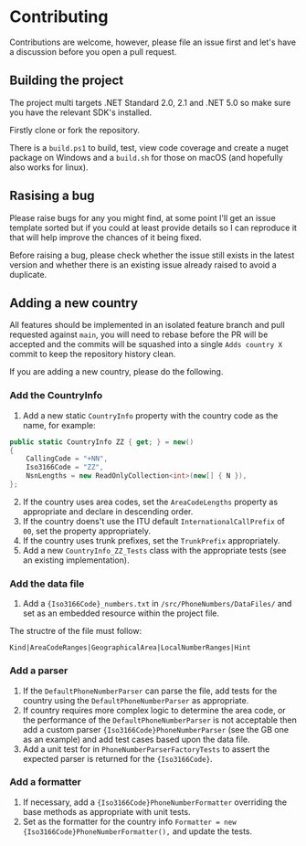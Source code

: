 # Contributing

Contributions are welcome, however, please file an issue first and let's have a discussion before you open a pull request.

## Building the project

The project multi targets .NET Standard 2.0, 2.1 and .NET 5.0 so make sure you have the relevant SDK's installed.

Firstly clone or fork the repository.

There is a `build.ps1` to build, test, view code coverage and create a nuget package on Windows and a `build.sh` for those on macOS (and hopefully also works for linux).

## Rasising a bug

Please raise bugs for any you might find, at some point I'll get an issue template sorted but if you could at least provide details so I can reproduce it that will help improve the chances of it being fixed.

Before raising a bug, please check whether the issue still exists in the latest version and whether there is an existing issue already raised to avoid a duplicate.

## Adding a new country

All features should be implemented in an isolated feature branch and pull requested against `main`, you will need to rebase before the PR will be accepted and the commits will be squashed into a single `Adds country X` commit to keep the repository history clean.

If you are adding a new country, please do the following.

### Add the CountryInfo

1. Add a new static `CountryInfo` property with the country code as the name, for example:

```csharp
public static CountryInfo ZZ { get; } = new()
{
    CallingCode = "+NN",
    Iso3166Code = "ZZ",
    NsnLengths = new ReadOnlyCollection<int>(new[] { N }),
};
```

2. If the country uses area codes, set the `AreaCodeLengths` property as appropriate and declare in descending order.
3. If the country doens't use the ITU default `InternationalCallPrefix` of `00`, set the property appropriately.
4. If the country uses trunk prefixes, set the `TrunkPrefix` appropriately.
5. Add a new `CountryInfo_ZZ_Tests` class with the appropriate tests (see an existing implementation).

### Add the data file

1. Add a `{Iso3166Code}_numbers.txt` in `/src/PhoneNumbers/DataFiles/` and set as an embedded resource within the project file.

The structre of the file must follow:

`Kind|AreaCodeRanges|GeographicalArea|LocalNumberRanges|Hint`

### Add a parser

1. If the `DefaultPhoneNumberParser` can parse the file, add tests for the country using the `DefaultPhoneNumberParser` as appropriate.
2. If country requires more complex logic to determine the area code, or the performance of the `DefaultPhoneNumberParser` is not acceptable then add a custom parser `{Iso3166Code}PhoneNumberParser` (see the GB one as an example) and add test cases based upon the data file.
3. Add a unit test for in `PhoneNumberParserFactoryTests` to assert the expected parser is returned for the `{Iso3166Code}`.

### Add a formatter

1. If necessary, add a `{Iso3166Code}PhoneNumberFormatter` overriding the base methods as appropriate with unit tests.
2. Set as the formatter for the country info `Formatter = new {Iso3166Code}PhoneNumberFormatter(),` and update the tests.
